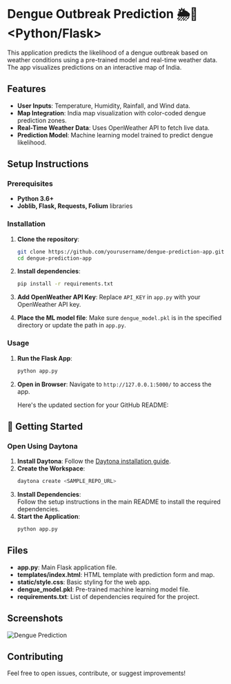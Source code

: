 # Dengue Outbreak Prediction 🌦️🦟<Python/Flask>

This application predicts the likelihood of a dengue outbreak based on weather conditions using a pre-trained model and real-time weather data. The app visualizes predictions on an interactive map of India.

## Features

- **User Inputs**: Temperature, Humidity, Rainfall, and Wind data.
- **Map Integration**: India map visualization with color-coded dengue prediction zones.
- **Real-Time Weather Data**: Uses OpenWeather API to fetch live data.
- **Prediction Model**: Machine learning model trained to predict dengue likelihood.

## Setup Instructions

### Prerequisites

- **Python 3.6+**
- **Joblib, Flask, Requests, Folium** libraries

### Installation

1. **Clone the repository**:
    ```bash
    git clone https://github.com/yourusername/dengue-prediction-app.git
    cd dengue-prediction-app
    ```

2. **Install dependencies**:
    ```bash
    pip install -r requirements.txt
    ```

3. **Add OpenWeather API Key**:
   Replace `API_KEY` in `app.py` with your OpenWeather API key.

4. **Place the ML model file**:
   Make sure `dengue_model.pkl` is in the specified directory or update the path in `app.py`.

### Usage

1. **Run the Flask App**:
    ```bash
    python app.py
    ```

2. **Open in Browser**:
   Navigate to `http://127.0.0.1:5000/` to access the app.

   Here's the updated section for your GitHub README:

## 🚀 Getting Started  

### Open Using Daytona  

1. **Install Daytona**: Follow the [Daytona installation guide](https://www.daytona.io/docs/installation/installation/).  
2. **Create the Workspace**:  
   ```bash  
   daytona create <SAMPLE_REPO_URL> 
   ```  
3. **Install Dependencies**:  
   Follow the setup instructions in the main README to install the required dependencies.
4. **Start the Application**:  
   ```bash  
   python app.py  
   ```


## Files

- **app.py**: Main Flask application file.
- **templates/index.html**: HTML template with prediction form and map.
- **static/style.css**: Basic styling for the web app.
- **dengue_model.pkl**: Pre-trained machine learning model file.
- **requirements.txt**: List of dependencies required for the project.

## Screenshots
![Dengue Prediction](Dengue.png)



## Contributing

Feel free to open issues, contribute, or suggest improvements!
